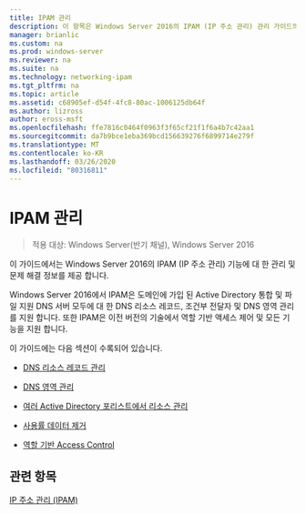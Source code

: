 ```yaml
---
title: IPAM 관리
description: 이 항목은 Windows Server 2016의 IPAM (IP 주소 관리) 관리 가이드의 일부입니다.
manager: brianlic
ms.custom: na
ms.prod: windows-server
ms.reviewer: na
ms.suite: na
ms.technology: networking-ipam
ms.tgt_pltfrm: na
ms.topic: article
ms.assetid: c68905ef-d54f-4fc8-80ac-1006125db64f
ms.author: lizross
author: eross-msft
ms.openlocfilehash: ffe7816c0464f0963f3f65cf21f1f6a4b7c42aa1
ms.sourcegitcommit: da7b9bce1eba369bcd156639276f6899714e279f
ms.translationtype: MT
ms.contentlocale: ko-KR
ms.lasthandoff: 03/26/2020
ms.locfileid: "80316811"
---
```

# <a name="manage-ipam"></a>IPAM 관리

>적용 대상: Windows Server(반기 채널), Windows Server 2016

이 가이드에서는 Windows Server 2016의 IPAM (IP 주소 관리) 기능에 대 한 관리 및 문제 해결 정보를 제공 합니다.  
  
Windows Server 2016에서 IPAM은 도메인에 가입 된 Active Directory 통합 및 파일 지원 DNS 서버 모두에 대 한 DNS 리소스 레코드, 조건부 전달자 및 DNS 영역 관리를 지원 합니다. 또한 IPAM은 이전 버전의 기술에서 역할 기반 액세스 제어 및 모든 기능을 지원 합니다.  
  
이 가이드에는 다음 섹션이 수록되어 있습니다.  
  
-   [DNS 리소스 레코드 관리](../../technologies/ipam/DNS-Resource-Record-Management.md)  
  
-   [DNS 영역 관리](../../technologies/ipam/DNS-Zone-Management.md)  
  
-   [여러 Active Directory 포리스트에서 리소스 관리](../../technologies/ipam/Manage-Resources-in-Multiple-Active-Directory-Forests.md)  
  
-  [사용률 데이터 제거](../../technologies/ipam/Purge-Utilization-Data.md)  
  
-   [역할 기반 Access Control](../../technologies/ipam/Role-based-Access-Control.md)  
  
## <a name="see-also"></a>관련 항목  
[IP 주소 관리 &#40;IPAM&#41;](IP-Address-Management--IPAM-.md)  
  


